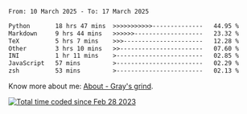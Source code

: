 <!--START_SECTION:waka-->

```txt
From: 10 March 2025 - To: 17 March 2025

Python       18 hrs 47 mins  >>>>>>>>>>>--------------   44.95 %
Markdown     9 hrs 44 mins   >>>>>>-------------------   23.32 %
TeX          5 hrs 7 mins    >>>----------------------   12.28 %
Other        3 hrs 10 mins   >>-----------------------   07.60 %
INI          1 hr 11 mins    >------------------------   02.85 %
JavaScript   57 mins         >------------------------   02.29 %
zsh          53 mins         >------------------------   02.13 %
```

<!--END_SECTION:waka-->

<!-- [![grayxu's github stats](https://github-readme-stats.vercel.app/api?username=grayxu&count_private=true&show_icons=true)](https://github.com/grayxu) -->

Know more about me: [About - Gray's grind](https://www.grayxu.cn/).
<p align="left">
  <a href="https://wakatime.com/@c69eb31e-43a1-463f-8968-c3449e386f57"><img src="https://wakatime.com/badge/user/c69eb31e-43a1-463f-8968-c3449e386f57.svg" title="Total time coded since Feb 28 2023" /></a>
</p>

